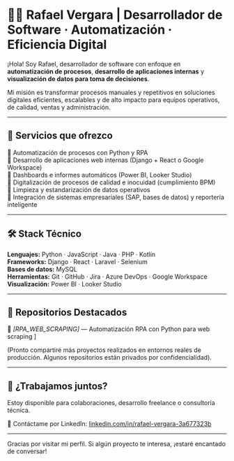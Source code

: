 # 👨‍💻 Rafael Vergara | Desarrollador de Software · Automatización · Eficiencia Digital

¡Hola! Soy Rafael, desarrollador de software con enfoque en **automatización de procesos**, **desarrollo de aplicaciones internas** y **visualización de datos para toma de decisiones**.

Mi misión es transformar procesos manuales y repetitivos en soluciones digitales eficientes, escalables y de alto impacto para equipos operativos, de calidad, ventas y administración.

---

## 🚀 Servicios que ofrezco

🔹 Automatización de procesos con Python y RPA  
🔹 Desarrollo de aplicaciones web internas (Django + React o Google Workspace)  
🔹 Dashboards e informes automáticos (Power BI, Looker Studio)  
🔹 Digitalización de procesos de calidad e inocuidad (cumplimiento BPM)  
🔹 Limpieza y estandarización de datos operativos  
🔹 Integración de sistemas empresariales (SAP, bases de datos) y reportería inteligente  

---

## 🛠 Stack Técnico

**Lenguajes:** Python · JavaScript · Java · PHP · Kotlin  
**Frameworks:** Django · React · Laravel · Selenium  
**Bases de datos:** MySQL  
**Herramientas:** Git · GitHub · Jira · Azure DevOps · Google Workspace  
**Visualización:** Power BI · Looker Studio  

---

## 📂 Repositorios Destacados

🔧 *[RPA_WEB_SCRAPING]* — Automatización RPA con Python para web scraping 
]

(Pronto compartiré más proyectos realizados en entornos reales de producción. Algunos repositorios están privados por confidencialidad).

---

## 🤝 ¿Trabajamos juntos?

Estoy disponible para colaboraciones, desarrollo freelance o consultoría técnica.

📩 Contáctame por LinkedIn: [linkedin.com/in/rafael-vergara-3a677323b](https://www.linkedin.com/in/rafael-vergara-3a677323b)

---

Gracias por visitar mi perfil. Si algún proyecto te interesa, ¡estaré encantado de conversar!
